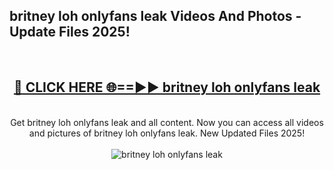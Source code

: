 <h2>britney loh onlyfans leak Videos And Photos - Update Files 2025!</h2>
<br>
<div align="center">
<h2><a href="https://top-ai-tools.click/QrbHav" rel="nofollow">🔴 CLICK HERE 🌐==►► britney loh onlyfans leak</a></h2>
<br>
Get britney loh onlyfans leak and all content. Now you can access all videos and pictures of britney loh onlyfans leak. New Updated Files 2025!
<br>
<br>
<a href="https://top-ai-tools.click/QrbHav" rel="nofollow" data-target="animated-image.originalLink"><img src="https://i.ibb.co.com/WyWwxjT/player-gif2.gif" alt="britney loh onlyfans leak" style="max-width: 100%; display: inline-block;" data-target="animated-image.originalImage"></a>
</div>
<br>
